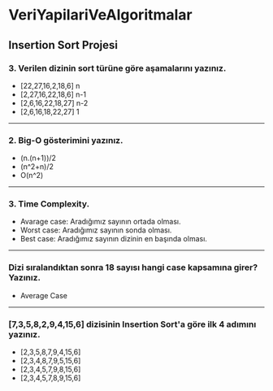 # VeriYapilariVeAlgoritmalar

## Insertion Sort Projesi

### 3. Verilen dizinin sort türüne göre aşamalarını yazınız.

* [22,27,16,2,18,6] n
* [2,27,16,22,18,6] n-1
* [2,6,16,22,18,27] n-2
* [2,6,16,18,22,27] 1
---

### 2. Big-O gösterimini yazınız.

* (n.(n+1))/2
* (n^2+n)/2
* O(n^2)
---

### 3. Time Complexity.

* Avarage case: Aradığımız sayının ortada olması. 
* Worst case: Aradığımız sayının sonda olması.
* Best case: Aradığımız sayının dizinin en başında olması.
---

### Dizi sıralandıktan sonra 18 sayısı hangi case kapsamına girer? Yazınız.

* Average Case
---

### [7,3,5,8,2,9,4,15,6] dizisinin Insertion Sort'a göre ilk 4 adımını yazınız.

* [2,3,5,8,7,9,4,15,6] 
* [2,3,4,8,7,9,5,15,6]
* [2,3,4,5,7,9,8,15,6]
* [2,3,4,5,7,8,9,15,6]
